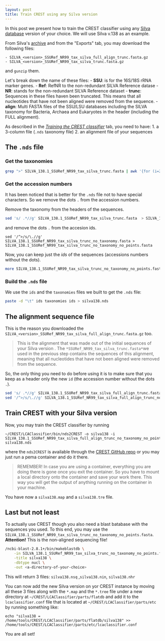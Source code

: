 ```yaml
---
layout: post
title: Train CREST using any Silva version
---
```


In this post we present how to train the CREST classifier using any [Silva database](https://www.arb-silva.de/) version 
of your choice. 
We will use Silva v.138 as an example. 

From Silva's [archive](https://www.arb-silva.de/download/archive/) and from the "Exports" tab, 
you may download the following files: 

    - SILVA_<version>_SSURef_NR99_tax_silva_full_align_trunc.fasta.gz
    - SILVA_<version>_SSURef_NR99_tax_silva_trunc.fasta.gz

and `gunzip` them. 

Let's break down the name of these files:
    - **SSU**: is for the 16S/18S rRNA marker genes.
    - **Ref**: RefNR to the non-redundant SILVA Reference datase
    - **NR**: stands for the non-redundant SILVA Reference dataset
    - **trunc**: Sequences in these files haven been truncated. This means that all nucleotides that have not been aligned were removed from the sequence.
    - **align**: Multi FASTA files of the SSU/LSU databases including the SILVA taxonomy for Bacteria, Archaea and Eukaryotes in the header (including the FULL alignment).

As described in the [*Training the CREST classifier*](https://hariszaf.github.io/pema_documentation/training_crest_classifier/) tab, 
you need to have: 
    1. a 3-column file (`.nds` taxonomy file)
    2. an alignment file of your sequences 


## The `.nds` file

### Get the taxonomies 

```bash
grep ">" SILVA_138.1_SSURef_NR99_tax_silva_trunc.fasta | awk '{for (i=2; i<NF; i++) printf $i " "; print $NF}' > taxonomies
```

### Get the accession numbers 

It has been noticed that is better 
for the `.nds` file not to have special characters.
So we remove the dots `.` from the accession numbers. 

Remove the taxonomy from the headers of the sequences.
```bash
sed 's/ .*//g' SILVA_138.1_SSURef_NR99_tax_silva_trunc.fasta  > SILVA_138.1_SSURef_NR99_tax_silva_trunc_no_taxonomy.fasta
```
and remove the dots `.` from the accesion ids. 
```
sed '/^>/s/\.//g' SILVA_138.1_SSURef_NR99_tax_silva_trunc_no_taxonomy.fasta > SILVA_138.1_SSURef_NR99_tax_silva_trunc_no_taxonomy_no_points.fasta
```
Now, you can keep just the *ids* of the sequences (accessions numbers without the dots).
```bash
more SILVA_138.1_SSURef_NR99_tax_silva_trunc_no_taxonomy_no_points.fasta | grep ">"  > ids
```

### Build the `.nds` file
 
We use the `ids` and the `taxonomies` files we built to get the `.nds` file: 
```bash
paste -d "\t" ids taxonomies ids > silva138.nds
```

## The alignment sequence file 

This is the reason you downloaded the `SILVA_<version>_SSURef_NR99_tax_silva_full_align_trunc.fasta.gz` too. 

> This is the alignment that was made out of the initial sequences of your Silva version . The `*SSURef_NR99_tax_silva_trunc.fasta*`we used in the previous step contains the sequences of this alignment, meaning that all nucleotides that have not been aligned were removed from the sequence.

So, the only thing you need to do before using it is to make sure that you keep as a header only the new `id` 
(the accession number without the dots `.`).

```bash
sed 's/ .*//g' SILVA_138.1_SSURef_NR99_tax_silva_full_align_trunc.fasta > SILVA_138.1_SSURef_NR99_tax_silva_full_align_trunc_no_taxonomy.fasta
sed '/^>/s/\.//g' SILVA_138.1_SSURef_NR99_tax_silva_full_align_trunc_no_taxonomy.fasta > SILVA_138.1_SSURef_NR99_tax_silva_full_align_trunc_no_taxonomy_no_points.fasta
```

## Train CREST with your Silva version

Now, you may train the CREST classifier by running 

```
~/CREST/LCAClassifier/bin/nds2CREST -o silva138 -i SILVA_138.1_SSURef_NR99_tax_silva_full_align_trunc_no_taxonomy_no_points.fasta silva138.nds
```
where the `nds2CREST` is available through the [CREST GitHub repo](https://github.com/lanzen/CREST)
or you may just run a pema container and do it there. 

> REMEMBER! In case you are using a container, everything you are doing there is gone once you exit the container. So you have to mount a local directory onto the container and save your work there. This way you will get the output of anything running on the container in your machine. 

You have now a `silva138.map` and a `silva138.tre` file. 

## Last but not least

To actually use CREST though you also need a blast batabase with the sequences you used. 
To this end, you may use the `SILVA_138.1_SSURef_NR99_tax_silva_trunc_no_taxonomy_no_points.fasta`.
**Attention!**
This is the non-aligned sequencing file! 

```bash
/ncbi-blast-2.8.1+/bin/makeblastdb \
	-in SILVA_138.1_SSURef_NR99_tax_silva_trunc_no_taxonomy_no_points.fasta \
	-title silva138 \
	-dbtype nucl \
	-out <a-directory-of-your-choice>
```

This will return 3 files:
`silva138.nsq` ,`silva138.nin`, `silva138.nhr`

You can now add the new Silva version on yor CREST instance by moving all these 3 files along with the
`*.map` and the `*.tree` file under a new directory at 
`~/CREST/LCAClassifier/parts/flatdb`
and add it to the `lcaclassifier.conf` file that is located at
`~/CREST/LCAClassifier/parts/etc` by running something like: 

```
echo "silva138 = /home/tools/CREST/LCAClassifier/parts/flatdb/silva138" >> /home/tools/CREST/LCAClassifier/parts/etc/lcaclassifier.conf
```

You are all set! 

